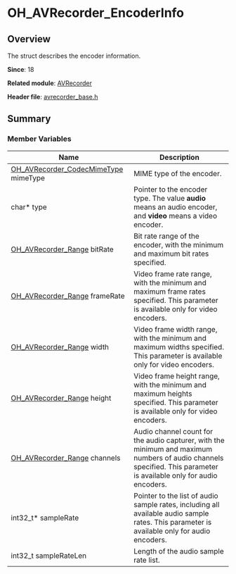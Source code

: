 # OH_AVRecorder_EncoderInfo
<!--Kit: Media Kit-->
<!--Subsystem: Multimedia-->
<!--Owner: @shiwei75-->
<!--Designer: @HmQQQ-->
<!--Tester: @xdlinc-->
<!--Adviser: @w_Machine_cc-->

## Overview

The struct describes the encoder information.

**Since**: 18

**Related module**: [AVRecorder](capi-avrecorder.md)

**Header file**: [avrecorder_base.h](capi-avrecorder-base-h.md)

## Summary

### Member Variables

| Name| Description|
| -- | -- |
| [OH_AVRecorder_CodecMimeType](capi-avrecorder-base-h.md#oh_avrecorder_codecmimetype) mimeType | MIME type of the encoder.|
| char* type | Pointer to the encoder type. The value **audio** means an audio encoder, and **video** means a video encoder.|
| [OH_AVRecorder_Range](capi-avrecorder-oh-avrecorder-range.md) bitRate | Bit rate range of the encoder, with the minimum and maximum bit rates specified.|
| [OH_AVRecorder_Range](capi-avrecorder-oh-avrecorder-range.md) frameRate | Video frame rate range, with the minimum and maximum frame rates specified. This parameter is available only for video encoders.|
| [OH_AVRecorder_Range](capi-avrecorder-oh-avrecorder-range.md) width | Video frame width range, with the minimum and maximum widths specified. This parameter is available only for video encoders.|
| [OH_AVRecorder_Range](capi-avrecorder-oh-avrecorder-range.md) height | Video frame height range, with the minimum and maximum heights specified. This parameter is available only for video encoders.|
| [OH_AVRecorder_Range](capi-avrecorder-oh-avrecorder-range.md) channels | Audio channel count for the audio capturer, with the minimum and maximum numbers of audio channels specified. This parameter is available only for audio encoders.|
| int32_t* sampleRate | Pointer to the list of audio sample rates, including all available audio sample rates. This parameter is available only for audio encoders.|
| int32_t sampleRateLen | Length of the audio sample rate list.|
